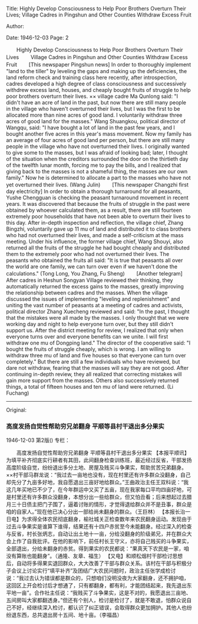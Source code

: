 Title: Highly Develop Consciousness to Help Poor Brothers Overturn Their Lives; Village Cadres in Pingshun and Other Counties Withdraw Excess Fruit

Author:

Date: 1946-12-03
Page: 2

　　Highly Develop Consciousness to Help Poor Brothers Overturn Their Lives
　　Village Cadres in Pingshun and Other Counties Withdraw Excess Fruit
　　[This newspaper Pingshun news] In order to thoroughly implement "land to the tiller" by leveling the gaps and making up the deficiencies, the land reform check and training class here recently, after introspection, cadres developed a high degree of class consciousness and successively withdrew excess land, houses, and cheaply bought fruits of struggle to help poor brothers overturn their lives. ×× village cadre Ma Qunlong said: "I didn't have an acre of land in the past, but now there are still many people in the village who haven't overturned their lives, but I was the first to be allocated more than nine acres of good land. I voluntarily withdraw three acres of good land for the masses." Wang Shuangkou, political director of Wangqu, said: "I have bought a lot of land in the past few years, and I bought another five acres in this year's mass movement. Now my family has an average of four acres of good land per person, but there are still many people in the village who have not overturned their lives. I originally wanted to give some to the masses, but I was afraid of looking bad; later, I thought of the situation when the creditors surrounded the door on the thirtieth day of the twelfth lunar month, forcing me to pay the bills, and I realized that giving back to the masses is not a shameful thing, the masses are our own family." Now he is determined to allocate a part to the masses who have not yet overturned their lives. (Wang Julin)
　　[This newspaper Changzhi first day electricity] In order to obtain a thorough turnaround for all peasants, Yushe Chengguan is checking the peasant turnaround movement in recent years. It was discovered that because the fruits of struggle in the past were obtained by whoever calculated them, as a result, there are still fourteen extremely poor households that have not been able to overturn their lives to this day. After in-depth inspection and reflection, the village chief, Zhang Bingzhi, voluntarily gave up 11 mu of land and distributed it to class brothers who had not overturned their lives, and made a self-criticism at the mass meeting. Under his influence, the former village chief, Wang Shouyi, also returned all the fruits of the struggle he had bought cheaply and distributed them to the extremely poor who had not overturned their lives. The peasants who obtained the fruits all said: "It is true that peasants all over the world are one family, we can turn over even if we haven't done the calculations." (Tong Long, You Zhang, Fu Sheng)
　　[Another telegram] After cadres in Heshun Songyan Village reviewed their thinking, they automatically returned the excess gains to the masses, greatly improving the relationship between cadres and the masses. When the village discussed the issues of implementing "leveling and replenishment" and uniting the vast number of peasants at a meeting of cadres and activists, political director Zhang Xuecheng reviewed and said: "In the past, I thought that the mistakes were all made by the masses. I only thought that we were working day and night to help everyone turn over, but they still didn't support us. After the district meeting for review, I realized that only when everyone turns over and everyone benefits can we unite. I will first withdraw one mu of Dongping land." The director of the cooperative said: "I bought the fruits of struggle cheaply, which is wrong. I am willing to withdraw three mu of land and five houses so that everyone can turn over completely." But there are still a few individuals who have reviewed, but dare not withdraw, fearing that the masses will say they are not good. After continuing in-depth review, they all realized that correcting mistakes will gain more support from the masses. Others also successively returned things, a total of fifteen houses and ten mu of land were returned. (Li Fuchang)



<hr /> 

Original: 


### 高度发扬自觉性帮助穷兄弟翻身  平顺等县村干退出多分果实

1946-12-03
第2版()
专栏：

　　高度发扬自觉性帮助穷兄弟翻身
    平顺等县村干退出多分果实
    【本报平顺讯】为填平补齐彻底实行耕者有其田，此间翻身检查训练班，最近经过反省，干部发扬高度阶级自觉，纷纷退出多分土地、房屋及贱买斗争果实，帮助贫苦兄弟翻身。××村干部马群龙说：“我过去一亩地也没有，现在村里还有许多群众没翻身，自己却先分了九亩多好地，我自愿退出三亩好地给群众。”王曲政治主任王双科说：“我这几年买地已不少了，在今年群运中又买了五亩，现在我家每口平均四亩好地，可是村里还有许多群众没翻身，本想分出一些给群众，但又怕丑看；后来想起过去腊月三十日债主把门子围了，逼着讨账的情形，才觉得退给群众并不是丑事，群众是咱的自家人。”现在他已决心分出一部给尚未翻身的群众。（王巨林）
    【本报长治一日电】为求得全体农民彻底翻身，榆社城关正检查数年来农民翻身运动。发现由于过去斗争果实是谁算下谁得，结果还有十四户赤贫至今未能翻身。经过深入的检查与反省，村长张炳志，自动让出土地十一亩，分给没翻身的阶级弟兄，并在群众大会上作了自我批评。在他的影响下，前任村长王守义，亦将自己贱买的斗争果实，全部退出，分给未翻身的赤贫。得到果实的农民都说：“果真天下农民是一家，咱没有算账也能翻身”。（通隆、友章、福生）
    【又电】和顺松烟村干部检讨思想后，自动将多得果实退回群众，大大改善了干部与群众关系。该村在干部与积极分子会议上讨论实行“填平补齐”及团结广大农民问题时，政治主任张学成检讨说：“我过去认为错误都是群众的，只想咱们没明没夜为大家翻身，还不拥护咱，这回区上开会检讨后才想通了，只有都翻身，都有利，才能团结起来，我先退出东平地一亩”。合作社主任说：“我贱买了斗争果实，这是不对的，我愿退出三亩地、五间房叫大家都翻透身。”但还有个别人，检讨是检讨了，就是不敢退，怕群众说自己不好，经继续深入检讨，都认识了纠正错误，会取得群众更加拥护。其他人也纷纷退东西，总共退出房十五间、地十亩。（李福昌）
